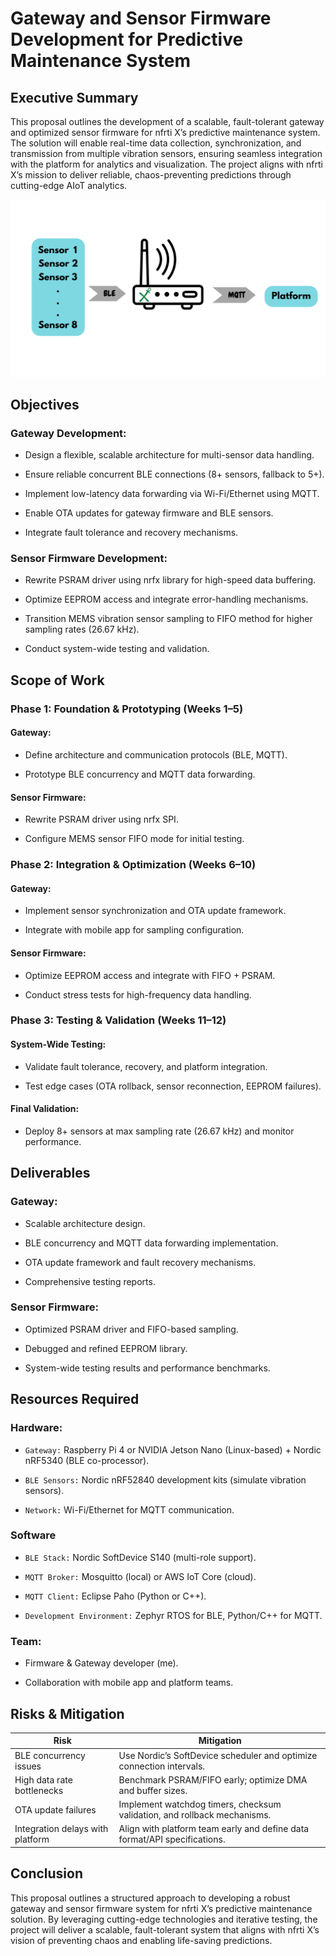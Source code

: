 # Gateway and Sensor Firmware Development for Predictive Maintenance System

## Executive Summary
This proposal outlines the development of a scalable, fault-tolerant gateway and optimized sensor firmware for nfrti X’s predictive maintenance system. The solution will enable real-time data collection, synchronization, and transmission from multiple vibration sensors, ensuring seamless integration with the platform for analytics and visualization. The project aligns with nfrti X’s mission to deliver reliable, chaos-preventing predictions through cutting-edge AIoT analytics.

![](media/overview.png)

## Objectives
### Gateway Development:

- Design a flexible, scalable architecture for multi-sensor data handling.

- Ensure reliable concurrent BLE connections (8+ sensors, fallback to 5+).

- Implement low-latency data forwarding via Wi-Fi/Ethernet using MQTT.

- Enable OTA updates for gateway firmware and BLE sensors.

- Integrate fault tolerance and recovery mechanisms.


### Sensor Firmware Development:

- Rewrite PSRAM driver using nrfx library for high-speed data buffering.

- Optimize EEPROM access and integrate error-handling mechanisms.

- Transition MEMS vibration sensor sampling to FIFO method for higher sampling rates (26.67 kHz).

- Conduct system-wide testing and validation.

## Scope of Work
### Phase 1: Foundation & Prototyping (Weeks 1–5)
#### Gateway:

- Define architecture and communication protocols (BLE, MQTT).

- Prototype BLE concurrency and MQTT data forwarding.

#### Sensor Firmware:

- Rewrite PSRAM driver using nrfx SPI.

- Configure MEMS sensor FIFO mode for initial testing.

### Phase 2: Integration & Optimization (Weeks 6–10)
#### Gateway:

- Implement sensor synchronization and OTA update framework.

- Integrate with mobile app for sampling configuration.

#### Sensor Firmware:

- Optimize EEPROM access and integrate with FIFO + PSRAM.

- Conduct stress tests for high-frequency data handling.

### Phase 3: Testing & Validation (Weeks 11–12)
#### System-Wide Testing:

- Validate fault tolerance, recovery, and platform integration.

- Test edge cases (OTA rollback, sensor reconnection, EEPROM failures).

#### Final Validation:

- Deploy 8+ sensors at max sampling rate (26.67 kHz) and monitor performance.

## Deliverables
### Gateway:


- Scalable architecture design.

- BLE concurrency and MQTT data forwarding implementation.

- OTA update framework and fault recovery mechanisms.

- Comprehensive testing reports.

### Sensor Firmware:

- Optimized PSRAM driver and FIFO-based sampling.

- Debugged and refined EEPROM library.

- System-wide testing results and performance benchmarks.


## Resources Required
### Hardware:
- `Gateway:` Raspberry Pi 4 or NVIDIA Jetson Nano (Linux-based) + Nordic nRF5340 (BLE co-processor).

- `BLE Sensors:` Nordic nRF52840 development kits (simulate vibration sensors).

- `Network:` Wi-Fi/Ethernet for MQTT communication.

### Software
- `BLE Stack:` Nordic SoftDevice S140 (multi-role support).

- `MQTT Broker:` Mosquitto (local) or AWS IoT Core (cloud).

- `MQTT Client:` Eclipse Paho (Python or C++).

- `Development Environment:` Zephyr RTOS for BLE, Python/C++ for MQTT.
### Team:

- Firmware & Gateway developer (me).

- Collaboration with mobile app and platform teams.

## Risks & Mitigation

| Risk                          | Mitigation |
|--------------------------------|------------------------------------------------------------------------------------------------|
| BLE concurrency issues        | Use Nordic’s SoftDevice scheduler and optimize connection intervals.                           |
| High data rate bottlenecks    | Benchmark PSRAM/FIFO early; optimize DMA and buffer sizes.                                    |
| OTA update failures           | Implement watchdog timers, checksum validation, and rollback mechanisms.                      |
| Integration delays with platform | Align with platform team early and define data format/API specifications.                   |

## Conclusion
This proposal outlines a structured approach to developing a robust gateway and sensor firmware system for nfrti X’s predictive maintenance solution. By leveraging cutting-edge technologies and iterative testing, the project will deliver a scalable, fault-tolerant system that aligns with nfrti X’s vision of preventing chaos and enabling life-saving predictions.